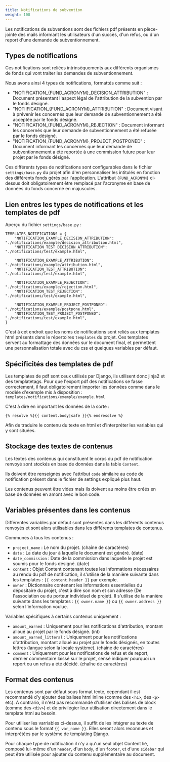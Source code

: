 ```yaml
---
title: Notifications de subvention
weight: 108
---
```


Les notifications de subventions sont des fichiers pdf présents en pièce-jointe des mails informant les utilisateurs d'un succès, d'un refus, ou d'un report d'une demande de subventionnement.

## Types de notifications

Ces notifications sont reliées intrinsèquements aux différents organismes de fonds qui vont traiter les demandes de subventionnement.

Nous avons ainsi 4 types de notifications, formattés comme suit :
- "NOTIFICATION_{FUND_ACRONYM}_DECISION_ATTRIBUTION" : Document présentant l'aspect légal de l'attribution de la subvention par le fonds désigné.
- "NOTIIFICATION_{FUND_ACRONYM}_ATTRIBUTION" : Document visant à prévenir les concernés que leur demande de subventionnement a été acceptée par le fonds désigné.
- "NOTIFICATION_{FUND_ACRONYM}_REJECTION" : Document informant les concernés que leur demande de subventionnement a été refusée par le fonds désigné.
- "NOTIFICATION_{FUND_ACRONYM}_PROJECT_POSTPONED" : Document informant les concernés que leur demande de subventionnement a été reportée à une commission future pour leur projet par le fonds désigné.

Ces différents types de notifications sont configurables dans le fichier `settings/base.py` du projet afin d'en personnaliser les intitulés en fonction des différents fonds gérés par l'application.
L'attribut `{FUND_ACRONYM}` ci-dessus doit obligatoirement être remplacé par l'acronyme en base de données du fonds concerné en majuscules.

## Lien entres les types de notifications et les templates de pdf

Aperçu du fichier `settings/base.py` : 
```
TEMPLATES_NOTIFICATIONS = {
    "NOTIFICATION_EXAMPLE_DECISION_ATTRIBUTION": "./notifications/example/decision_attribution.html",
    "NOTIFICATION_TEST_DECISION_ATTRIBUTION": "./notifications/test/example.html",

    "NOTIFICATION_EXAMPLE_ATTRIBUTION": "./notifications/example/attribution.html",
    "NOTIFICATION_TEST_ATTRIBUTION": "./notifications/test/example.html",

    "NOTIFICATION_EXAMPLE_REJECTION": "./notifications/example/rejection.html",
    "NOTIFICATION_TEST_REJECTION": "./notifications/test/example.html",

    "NOTIFICATION_EXAMPLE_PROJECT_POSTPONED": "./notifications/example/postpone.html",
    "NOTIFICATION_TEST_PROJECT_POSTPONED": "./notifications/test/example.html",
}
```
C'est à cet endroit que les noms de notifications sont reliés aux templates html présents dans le répertoires `templates` du projet. Ces templates servent au formattage des données sur le document final, et permettent une personnalisation totale avec du css et quelques variables par défaut.

## Spécificités des templates de pdf

Les templates de pdf sont ceux utilisés par Django, ils utilisent donc jinja2 et des templatetags.
Pour que l'export pdf des notifications se fasse correctement, il faut obligatoirement importer les données comme dans le modèle d'exemple mis à disposition : `templates/notifications/example/example.html`

C'est à dire en important les données de la sorte : 

```{% resolve %}{{ content.body|safe }}{% endresolve %}```

Afin de traduire le contenu du texte en html et d'interpréter les variables qui y sont situées.

## Stockage des textes de contenus

Les textes des contenus qui constituent le corps du pdf de notification renvoyé sont stockés en base de données dans la table `Content`.

Ils doivent être renseignés avec l'attribut `code` similaire au code de notification présent dans le fichier de settings expliqué plus haut.

Les contenus peuvent être vides mais ils doivent au moins être créés en base de données en amont avec le bon code.

## Variables présentes dans les contenus

Différentes variables par défaut sont présentes dans les différents contenus renvoyés et sont alors utilisables dans les différents templates de contenus.

Communes à tous les contenus : 
- `project_name` : Le nom du projet. (chaîne de caractères)
- `date` : La date du jour à laquelle le document est généré. (date)
- `date_commission` : Date de la commission dans laquelle le projet est soumis pour le fonds désigné. (date)
- `content` : Objet Content contenant toutes les informations nécessaires au rendu du pdf de notification, il s'utilise de la manière suivante dans les templates : `{{ content.header }}` par exemple.
- `owner` : Dictionnaire contenant les informations essentielles du dépositaire du projet, c'est à dire son nom et son adresse (De l'association ou du porteur individuel de projet). Il s'utilise de la manière suivante dans les templates : `{{ owner.name }}` ou `{{ owner.address }}` selon l'information voulue.

Variables spécifiques à certains contenus uniquement : 
- `amount_earned` : Uniquement pour les notifications d'attribution, montant alloué au projet par le fonds désigné. (int)
- `amount_earned_litteral` : Uniquement pour les notifications d'attribution, montant alloué au projet par le fonds désignés, en toutes lettres (langue selon la locale système). (chaîne de caractères)
- `comment` : Uniquement pour les notifications de refus et de report, dernier commentaire laissé sur le projet, sensé indiquer pourquoi un report ou un refus a été décidé. (chaîne de caractères)

## Format des contenus

Les contenus sont par défaut sous format texte, cependant il est recommandé d'y ajouter des balises html inline (comme des `<h1>`, des `<p>` etc). A contrario, il n'est pas recommandé d'utiliser des balises de block (comme des `<div>`) et de privilégier leur utilisation directement dans le template html au besoin.

Pour utiliser les varriables ci-dessus, il suffit de les intégrer au texte de contenu sous le format `{{ var_name }}`. Elles seront alors reconnues et interprétées par le système de templating Django.

Pour chaque type de notification il n'y a qu'un seul objet Content lié, composé lui-même d'un `header`, d'un `body`, d'un `footer`, et d'une `sidebar` qui peut être utilisée pour ajouter du contenu supplémentaire au document.
